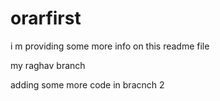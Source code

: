 # orarfirst
i m providing some more info on this readme file

my raghav branch

adding some more code in bracnch 2
